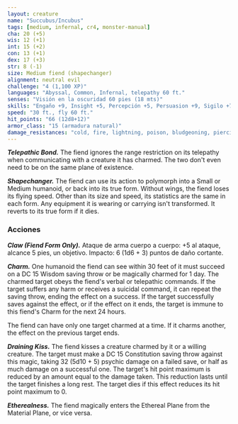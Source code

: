 ```yaml
---
layout: creature
name: "Succubus/Incubus"
tags: [medium, infernal, cr4, monster-manual]
cha: 20 (+5)
wis: 12 (+1)
int: 15 (+2)
con: 13 (+1)
dex: 17 (+3)
str: 8 (-1)
size: Medium fiend (shapechanger)
alignment: neutral evil
challenge: "4 (1,100 XP)"
languages: "Abyssal, Common, Infernal, telepathy 60 ft."
senses: "Visión en la oscuridad 60 pies (18 mts)"
skills: "Engaño +9, Insight +5, Percepción +5, Persuasion +9, Sigilo +7"
speed: "30 ft., fly 60 ft."
hit_points: "66 (12d8+12)"
armor_class: "15 (armadura natural)"
damage_resistances: "cold, fire, lightning, poison, bludgeoning, piercing, and slashing from nonmagical weapons"
---
```


***Telepathic Bond.*** The fiend ignores the range restriction on its telepathy when communicating with a creature it has charmed. The two don't even need to be on the same plane of existence.

***Shapechanger.*** The fiend can use its action to polymorph into a Small or Medium humanoid, or back into its true form. Without wings, the fiend loses its flying speed. Other than its size and speed, its statistics are the same in each form. Any equipment it is wearing or carrying isn't transformed. It reverts to its true form if it dies.

### Acciones

***Claw (Fiend Form Only).*** Ataque de arma cuerpo a cuerpo: +5 al ataque, alcance 5 pies, un objetivo. Impacto: 6 (1d6 + 3) puntos de daño cortante.

***Charm.*** One humanoid the fiend can see within 30 feet of it must succeed on a DC 15 Wisdom saving throw or be magically charmed for 1 day. The charmed target obeys the fiend's verbal or telepathic commands. If the target suffers any harm or receives a suicidal command, it can repeat the saving throw, ending the effect on a success. If the target successfully saves against the effect, or if the effect on it ends, the target is immune to this fiend's Charm for the next 24 hours.

The fiend can have only one target charmed at a time. If it charms another, the effect on the previous target ends.

***Draining Kiss.*** The fiend kisses a creature charmed by it or a willing creature. The target must make a DC 15 Constitution saving throw against this magic, taking 32 (5d10 + 5) psychic damage on a failed save, or half as much damage on a successful one. The target's hit point maximum is reduced by an amount equal to the damage taken. This reduction lasts until the target finishes a long rest. The target dies if this effect reduces its hit point maximum to 0.

***Etherealness.*** The fiend magically enters the Ethereal Plane from the Material Plane, or vice versa.
